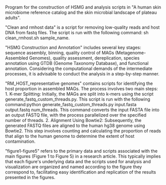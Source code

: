 Program for the construction of HSMG and analysis scripts in "A human skin microbiome reference catalog and the skin microbial landscape of plateau adults".

"Clean and rmhost data" is a script for removing low-quality reads and host DNA from fastq files. The script is run with the following command: sh clean_rmhost.sh sample_name.

"HSMG Construction and Annotation" includes several key stages: sequence assembly, binning, quality control of MAGs (Metagenome-Assembled Genomes), quality assessment, dereplication, species annotation using GTDB (Genome Taxonomy Database), and functional annotation. Considering the computational demands of the intermediate processes, it is advisable to conduct the analysis in a step-by-step manner.

"RM_HOST_representative genomes" contains scripts for identifying the host proportion in assembled MAGs. The process involves two main steps: 1. K-mer Splitting: Initially, the MAGs are split into k-mers using the script generate_fastq_custom_threads.py. This script is run with the following command:python generate_fastq_custom_threads.py input.fasta output.fastq num_threads. This command converts the input FASTA file into an output FASTQ file, with the process parallelized over the specified number of threads. 2. Alignment Using Bowtie2: Subsequently, the generated FASTQ files are aligned to the human hg38 genome using Bowtie2. This step involves counting and calculating the proportion of reads that align to the human genome to determine the extent of host contamination.

"figure1-figure5" refers to the primary data and scripts associated with the main figures (Figure 1 to Figure 5) in a research article. This typically implies that each figure's underlying data and the scripts used for analysis and visualization are organized and named according to the figure they correspond to, facilitating easy identification and replication of the results presented in the figures.
